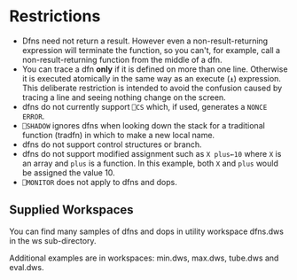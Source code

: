 # Restrictions

- Dfns need not return a result. However even a non-result-returning expression will terminate the function, so you can't, for example, call a non-result-returning function from the middle of a dfn.
- You can trace a dfn **only** if it is defined on more than one line. Otherwise it is executed atomically in the same way as an execute (`⍎`) expression. This deliberate restriction is intended to avoid the confusion caused by tracing a line and seeing nothing change on the screen.
- dfns do not currently support `⎕CS` which, if used, generates a `NONCE ERROR`.
- `⎕SHADOW` ignores dfns when looking down the stack for a traditional function (tradfn) in which to make a new local name.
- dfns do not support control structures or branch.
- dfns do not support modified assignment such as  `X plus←10` where `X` is an array and `plus` is a function. In this example, both `X` and `plus` would be assigned the value 10.
- `⎕MONITOR` does not apply to dfns and dops.
## Supplied Workspaces

You can find many samples of dfns and dops in utility workspace dfns.dws in the ws sub-directory.

Additional examples are in workspaces: min.dws, max.dws, tube.dws and eval.dws.
